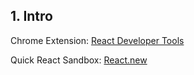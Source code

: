 ## 1. Intro
Chrome Extension: [React Developer Tools](https://chromewebstore.google.com/detail/fmkadmapgofadopljbjfkapdkoienihi)

Quick React Sandbox: [React.new](https://react.new/)